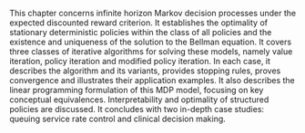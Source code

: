 This chapter concerns infinite horizon Markov decision processes under the expected discounted reward criterion. It establishes the optimality of stationary deterministic policies within the class of all policies and the existence and uniqueness of the solution to the Bellman equation. It covers three classes of iterative algorithms for solving these models, namely value iteration, policy iteration and modified policy iteration. In each case, it describes the algorithm and its variants, provides stopping rules, proves convergence and illustrates their application examples. It also describes the linear programming formulation of this MDP model, focusing on key conceptual equivalences. Interpretability and optimality of structured policies are discussed. It concludes with two in-depth case studies: queuing service rate control and clinical decision making.

